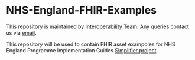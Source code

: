# NHS-England-FHIR-Examples
This repository is maintained by [Interoperability Team](https://nhsd-confluence.digital.nhs.uk/pages/viewpage.action?spaceKey=IOPS&title=Interoperability+Standards). Any queries contact us via [email](interoperabilityteam@nhs.net).

This repository will be used to contain FHIR asset exampoles for NHS England Programme Implementation Guides [Simplifier project](https://simplifier.net/NHS-England-Programme-Implementation-Guides/~guides).